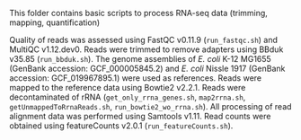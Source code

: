 This folder contains basic scripts to process RNA-seq data (trimming, mapping, quantification) 



Quality of reads was assessed using FastQC v0.11.9 (`run_fastqc.sh`) and MultiQC v1.12.dev0. Reads were trimmed to remove adapters using BBduk v35.85 (`run_bbduk.sh`). The genome assemblies of *E. coli* K-12 MG1655 (GenBank accession: GCF_000005845.2) and *E. coli* Nissle 1917 (GenBank accession: GCF_019967895.1) were used as references. Reads were mapped to the reference data using Bowtie2 v2.2.1. Reads were decontaminated of rRNA (`get_only_rrna_genes.sh`, `map2rrna.sh`, `getUnmappedToRrnaReads.sh`, `run_bowtie2_wo_rrna.sh`). All processing of read alignment data was performed using Samtools v1.11. Read counts were obtained using featureCounts v2.0.1 (`run_featureCounts.sh`). 
